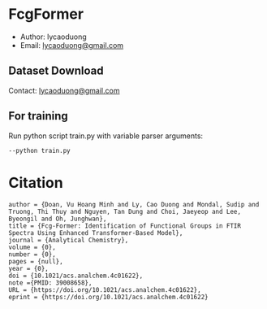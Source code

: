 # FcgFormer
- Author: lycaoduong
- Email: lycaoduong@gmail.com

## Dataset Download
Contact: lycaoduong@gmail.com

## For training
Run python script train.py with variable parser arguments:
```
--python train.py
```

# **Citation**
```@article{doi:10.1021/acs.analchem.4c01622,
author = {Doan, Vu Hoang Minh and Ly, Cao Duong and Mondal, Sudip and Truong, Thi Thuy and Nguyen, Tan Dung and Choi, Jaeyeop and Lee, Byeongil and Oh, Junghwan},
title = {Fcg-Former: Identification of Functional Groups in FTIR Spectra Using Enhanced Transformer-Based Model},
journal = {Analytical Chemistry},
volume = {0},
number = {0},
pages = {null},
year = {0},
doi = {10.1021/acs.analchem.4c01622},
note ={PMID: 39008658},
URL = {https://doi.org/10.1021/acs.analchem.4c01622},
eprint = {https://doi.org/10.1021/acs.analchem.4c01622}